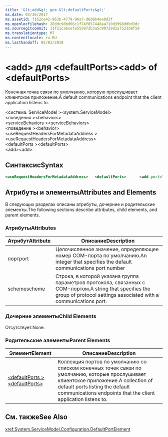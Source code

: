 ```yaml
---
title: '&lt;add&gt; для &lt;defaultPorts&gt;'
ms.date: 03/30/2017
ms.assetid: f162ce42-963b-4779-96a7-d6d8b4ea0d2f
ms.openlocfilehash: 28ddc98bd66c1f74f857448aa710d3998ddbd3dc
ms.sourcegitcommit: 11f11ca6cefe555972b3a5c99729d1a7523d8f50
ms.translationtype: MT
ms.contentlocale: ru-RU
ms.lasthandoff: 05/03/2018
---
```

# <a name="ltaddgt-of-ltdefaultportsgt"></a><span data-ttu-id="107be-102">&lt;add&gt; для &lt;defaultPorts&gt;</span><span class="sxs-lookup"><span data-stu-id="107be-102">&lt;add&gt; of &lt;defaultPorts&gt;</span></span>
<span data-ttu-id="107be-103">Конечная точка связи по умолчанию, которую прослушивает клиентское приложение.</span><span class="sxs-lookup"><span data-stu-id="107be-103">A default communications endpoint that the client application listens to.</span></span>  
  
 <span data-ttu-id="107be-104">\<система. ServiceModel ></span><span class="sxs-lookup"><span data-stu-id="107be-104">\<system.ServiceModel></span></span>  
<span data-ttu-id="107be-105">\<поведения ></span><span class="sxs-lookup"><span data-stu-id="107be-105">\<behaviors></span></span>  
<span data-ttu-id="107be-106">\<serviceBehaviors ></span><span class="sxs-lookup"><span data-stu-id="107be-106">\<serviceBehaviors></span></span>  
<span data-ttu-id="107be-107">\<поведение ></span><span class="sxs-lookup"><span data-stu-id="107be-107">\<behavior></span></span>  
<span data-ttu-id="107be-108">\<useRequestHeadersForMetadataAddress ></span><span class="sxs-lookup"><span data-stu-id="107be-108">\<useRequestHeadersForMetadataAddress></span></span>  
<span data-ttu-id="107be-109">\<defaultPorts ></span><span class="sxs-lookup"><span data-stu-id="107be-109">\<defaultPorts></span></span>  
<span data-ttu-id="107be-110">\<add></span><span class="sxs-lookup"><span data-stu-id="107be-110">\<add></span></span>  
  
## <a name="syntax"></a><span data-ttu-id="107be-111">Синтаксис</span><span class="sxs-lookup"><span data-stu-id="107be-111">Syntax</span></span>  
  
```xml  
<useRequestHeadersForMetadataAddress>   <defaultPorts>      <add port="Integer" scheme="String" />   </defaultPorts></useRequestHeadersForMetadataAddress>  
```  
  
## <a name="attributes-and-elements"></a><span data-ttu-id="107be-112">Атрибуты и элементы</span><span class="sxs-lookup"><span data-stu-id="107be-112">Attributes and Elements</span></span>  
 <span data-ttu-id="107be-113">В следующих разделах описаны атрибуты, дочерние и родительские элементы.</span><span class="sxs-lookup"><span data-stu-id="107be-113">The following sections describe attributes, child elements, and parent elements.</span></span>  
  
### <a name="attributes"></a><span data-ttu-id="107be-114">Атрибуты</span><span class="sxs-lookup"><span data-stu-id="107be-114">Attributes</span></span>  
  
|<span data-ttu-id="107be-115">Атрибут</span><span class="sxs-lookup"><span data-stu-id="107be-115">Attribute</span></span>|<span data-ttu-id="107be-116">Описание</span><span class="sxs-lookup"><span data-stu-id="107be-116">Description</span></span>|  
|---------------|-----------------|  
|<span data-ttu-id="107be-117">порт</span><span class="sxs-lookup"><span data-stu-id="107be-117">port</span></span>|<span data-ttu-id="107be-118">Целочисленное значение, определяющее номер COM-порта по умолчанию.</span><span class="sxs-lookup"><span data-stu-id="107be-118">An integer that specifies the default communications port number</span></span>|  
|<span data-ttu-id="107be-119">scheme</span><span class="sxs-lookup"><span data-stu-id="107be-119">scheme</span></span>|<span data-ttu-id="107be-120">Строка, в которой указана группа параметров протокола, связанных с COM-портом.</span><span class="sxs-lookup"><span data-stu-id="107be-120">A string that specifies the group of protocol settings associated with a communications port.</span></span>|  
  
### <a name="child-elements"></a><span data-ttu-id="107be-121">Дочерние элементы</span><span class="sxs-lookup"><span data-stu-id="107be-121">Child Elements</span></span>  
 <span data-ttu-id="107be-122">Отсутствует.</span><span class="sxs-lookup"><span data-stu-id="107be-122">None.</span></span>  
  
### <a name="parent-elements"></a><span data-ttu-id="107be-123">Родительские элементы</span><span class="sxs-lookup"><span data-stu-id="107be-123">Parent Elements</span></span>  
  
|<span data-ttu-id="107be-124">Элемент</span><span class="sxs-lookup"><span data-stu-id="107be-124">Element</span></span>|<span data-ttu-id="107be-125">Описание</span><span class="sxs-lookup"><span data-stu-id="107be-125">Description</span></span>|  
|-------------|-----------------|  
|[<span data-ttu-id="107be-126">\<defaultPorts ></span><span class="sxs-lookup"><span data-stu-id="107be-126">\<defaultPorts></span></span>](../../../../../docs/framework/configure-apps/file-schema/wcf/defaultports.md)|<span data-ttu-id="107be-127">Коллекция портов по умолчанию со списком конечных точек связи по умолчанию, которые прослушивает клиентское приложение.</span><span class="sxs-lookup"><span data-stu-id="107be-127">A collection of default ports listing the default communications endpoints that the client application listens to.</span></span>|  
  
## <a name="see-also"></a><span data-ttu-id="107be-128">См. также</span><span class="sxs-lookup"><span data-stu-id="107be-128">See Also</span></span>  
 <xref:System.ServiceModel.Configuration.DefaultPortElement>
